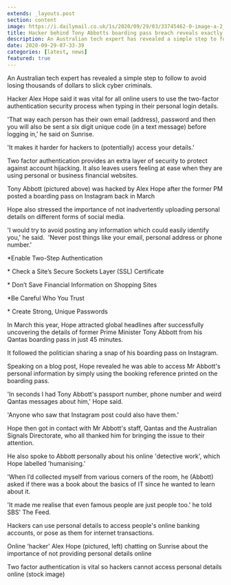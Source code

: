 ```yaml
---
extends: _layouts.post
section: content
image: https://i.dailymail.co.uk/1s/2020/09/29/03/33745462-0-image-a-2_1601345109963.jpg 
title: Hacker behind Tony Abbotts boarding pass breach reveals exactly how he did it 
description: An Australian tech expert has revealed a simple step to follow to potentially avoid losing thousands of dollars to cyber criminals. 
date: 2020-09-29-07-33-39 
categories: [latest, news] 
featured: true 
--- 
```

An Australian tech expert has revealed a simple step to follow to avoid losing thousands of dollars to slick cyber criminals.

Hacker Alex Hope said it was vital for all online users to use the two-factor authentication security process when typing in their personal login details. 

'That way each person has their own email (address), password and then you will also be sent a six digit unique code (in a text message) before logging in,' he said on Sunrise.

'It makes it harder for hackers to (potentially) access your details.'

Two factor authentication provides an extra layer of security to protect against account hijacking. It also leaves users feeling at ease when they are using personal or business financial websites.

Tony Abbott (pictured above) was hacked by Alex Hope after the former PM posted a boarding pass on Instagram back in March

Hope also stressed the importance of not inadvertently uploading personal details on different forms of social media. 

'I would try to avoid posting any information which could easily identify you,' he said.  'Never post things like your email, personal address or phone number.' 

*Enable Two-Step Authentication

* Check a Site’s Secure Sockets Layer (SSL) Certificate

* Don’t Save Financial Information on Shopping Sites

*Be Careful Who You Trust

* Create Strong, Unique Passwords

In March this year, Hope attracted global headlines after successfully uncovering the details of former Prime Minister Tony Abbott from his Qantas boarding pass in just 45 minutes.

It followed the politician sharing a snap of his boarding pass on Instagram.   

Speaking on a blog post, Hope revealed he was able to access Mr Abbott's personal information by simply using the booking reference printed on the boarding pass. 

'In seconds I had Tony Abbott's passport number, phone number and weird Qantas messages about him,' Hope said.

'Anyone who saw that Instagram post could also have them.' 

Hope then got in contact with Mr Abbott's staff, Qantas and the Australian Signals Directorate, who all thanked him for bringing the issue to their attention.  

He also spoke to Abbott personally about his online 'detective work', which Hope labelled 'humanising.'

'When I’d collected myself from various corners of the room, he (Abbott) asked if there was a book about the basics of IT since he wanted to learn about it. 

'It made me realise that even famous people are just people too.' he told SBS' The Feed.

Hackers can use personal details to access people's online banking accounts, or pose as them for internet transactions. 

Online 'hacker' Alex Hope (pictured, left) chatting on Sunrise about the importance of not providing personal details online

Two factor authentication is vital so hackers cannot access personal details online (stock image)

